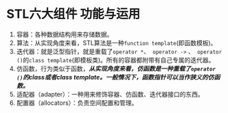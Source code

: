 # STL六大组件 功能与运用

1. 容器：各种数据结构用来存储数据。
2. 算法：从实现角度来看，STL算法是一种`function template`(即函数模板)。
3. 迭代器：就是泛型指针，就是重载了`operator *`、` operator ->` 、` operator ()`的`class template`(即模板类)。所有的容器都附带有自己专属的迭代器。
4. 仿函数，行为类似于函数，***从实现角度来看，仿函数是一种重载了`operator ()`的class或者class template。一般情况下，函数指针可以当作狭义的仿函数。***
5. 适配器（adapter）：一种用来修饰容器、仿函数、迭代器接口的东西。
6. 配置器（allocators）：负责空间配置和管理。